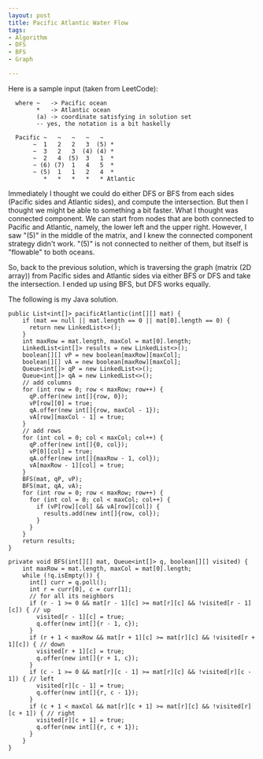 ```yaml
---
layout: post
title: Pacific Atlantic Water Flow
tags:
- Algorithm
- DFS
- BFS
- Graph

---
```


Here is a sample input (taken from LeetCode):
 
```
  where ~   -> Pacific ocean
        *   -> Atlantic ocean
        (a) -> coordinate satisfying in solution set
        -- yes, the notation is a bit haskelly 

  Pacific ~   ~   ~   ~   ~ 
       ~  1   2   2   3  (5) *
       ~  3   2   3  (4) (4) *
       ~  2   4  (5)  3   1  *
       ~ (6) (7)  1   4   5  *
       ~ (5)  1   1   2   4  *
          *   *   *   *   * Atlantic
```

Immediately I thought we could do either DFS or BFS from each sides (Pacific sides and Atlantic sides), and compute the intersection. But then I thought we might be able to something a bit faster. What I thought was connected component. We can start from nodes that are both connected to Pacific and Atlantic, namely, the lower left and the upper right. However, I saw "(5)" in the middle of the matrix, and I knew the connected component strategy didn't work. "(5)" is not connected to neither of them, but itself is "flowable" to both oceans.

So, back to the previous solution, which is traversing the graph (matrix (2D array)) from Pacific sides and Atlantic sides via either BFS or DFS and take the intersection. I ended up using BFS, but DFS works equally.

The following is my Java solution.

```
public List<int[]> pacificAtlantic(int[][] mat) {
    if (mat == null || mat.length == 0 || mat[0].length == 0) {
      return new LinkedList<>();
    }
    int maxRow = mat.length, maxCol = mat[0].length;
    LinkedList<int[]> results = new LinkedList<>();
    boolean[][] vP = new boolean[maxRow][maxCol];
    boolean[][] vA = new boolean[maxRow][maxCol];
    Queue<int[]> qP = new LinkedList<>();
    Queue<int[]> qA = new LinkedList<>();
    // add columns
    for (int row = 0; row < maxRow; row++) {
      qP.offer(new int[]{row, 0});
      vP[row][0] = true;
      qA.offer(new int[]{row, maxCol - 1});
      vA[row][maxCol - 1] = true;
    }
    // add rows
    for (int col = 0; col < maxCol; col++) {
      qP.offer(new int[]{0, col});
      vP[0][col] = true;
      qA.offer(new int[]{maxRow - 1, col});
      vA[maxRow - 1][col] = true;
    }
    BFS(mat, qP, vP);
    BFS(mat, qA, vA);
    for (int row = 0; row < maxRow; row++) {
      for (int col = 0; col < maxCol; col++) {
        if (vP[row][col] && vA[row][col]) {
          results.add(new int[]{row, col});
        }
      }
    }
    return results;
}

private void BFS(int[][] mat, Queue<int[]> q, boolean[][] visited) {
    int maxRow = mat.length, maxCol = mat[0].length;
    while (!q.isEmpty()) {
      int[] curr = q.poll();
      int r = curr[0], c = curr[1];
      // for all its neighbors
      if (r - 1 >= 0 && mat[r - 1][c] >= mat[r][c] && !visited[r - 1][c]) { // up
        visited[r - 1][c] = true;
        q.offer(new int[]{r - 1, c});
      }
      if (r + 1 < maxRow && mat[r + 1][c] >= mat[r][c] && !visited[r + 1][c]) { // down
        visited[r + 1][c] = true;
        q.offer(new int[]{r + 1, c});
      }
      if (c - 1 >= 0 && mat[r][c - 1] >= mat[r][c] && !visited[r][c - 1]) { // left
        visited[r][c - 1] = true;
        q.offer(new int[]{r, c - 1});
      }
      if (c + 1 < maxCol && mat[r][c + 1] >= mat[r][c] && !visited[r][c + 1]) { // right
        visited[r][c + 1] = true;
        q.offer(new int[]{r, c + 1});
      }
    }
}
```